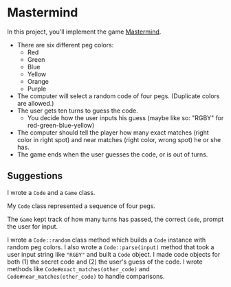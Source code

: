 # Mastermind

In this project, you'll implement the game
[Mastermind][wiki-mastermind].

* There are six different peg colors:
    * Red
    * Green
    * Blue
    * Yellow
    * Orange
    * Purple
* The computer will select a random code of four pegs. (Duplicate colors
  are allowed.)
* The user gets ten turns to guess the code.
    * You decide how the user inputs his guess (maybe like so: "RGBY"
      for red-green-blue-yellow)
* The computer should tell the player how many exact matches (right
  color in right spot) and near matches (right color, wrong spot) he
  or she has.
* The game ends when the user guesses the code, or is out of turns.

## Suggestions

I wrote a `Code` and a `Game` class.

My `Code` class represented a
sequence of four pegs.

The `Game` kept track of how many turns has
passed, the correct `Code`, prompt the user for input.

I wrote a `Code::random` class method which builds a `Code` instance
with random peg colors.
I also wrote a `Code::parse(input)` method
that took a user input string like `"RGBY"` and built a `Code`
object.
I made code objects for both (1) the secret code and (2) the
user's guess of the code.
I wrote methods like
`Code#exact_matches(other_code)` and `Code#near_matches(other_code)` to
handle comparisons.

[wiki-mastermind]: http://en.wikipedia.org/wiki/Mastermind_(game)

